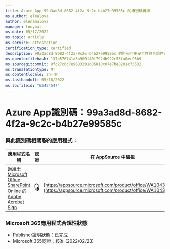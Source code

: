 ```yaml
---
title: Azure App 99a3ad8d-8682-4f2a-9c2c-b4b27e99585c 的識別碼資訊
ms.author: elmalova
author: elenamalova
manager: tonybal
ms.date: 05/17/2022
ms.topic: article
ms.service: attestation
certification_type: certified
description: 99a3ad8d-8682-4f2a-9c2c-b4b27e99585c 的所有可用安全性與合規性資訊。
ms.openlocfilehash: 137b576741a3b909f40f792db922c55fa0ec95b9
ms.sourcegitcommit: 9fc27c6c7e9683291d85818c07e7be8291c75532
ms.translationtype: MT
ms.contentlocale: zh-TW
ms.lasthandoff: 05/18/2022
ms.locfileid: "65454547"
---
```

# <a name="azure-app-id-99a3ad8d-8682-4f2a-9c2c-b4b27e99585c"></a>Azure App識別碼：99a3ad8d-8682-4f2a-9c2c-b4b27e99585c


### <a name="apps-associated-with-this-id"></a>與此識別碼相關聯的應用程式：
| **應用程式名稱** | **認證** | **在 AppSource 中檢視** |
|--------------|---------------|-----------------------|
| [適用于 Microsoft Office SharePoint Online 的 Adobe Acrobat Sign](../forward/WA104381012.md) | <img alt="Certified application badge" src="../media/certified-badge.png" height="25" width="25" /> | [https://appsource.microsoft.com/product/office/WA104381012](https://appsource.microsoft.com/product/office/WA104381012) |

### <a name="microsoft-365-app-compliance-status"></a>Microsoft 365應用程式合規性狀態
- Publisher證明狀態：已完成
- Microsoft 365認證：核准 (2022/02/23) 
